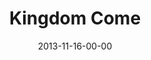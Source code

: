 ---
layout: message
category: message
series: "Kingdom Come"
title: "Kingdom Come"
date: 2013-11-16-00-00
message_id: 831
audio: "http://s3.amazonaws.com/crossroads-media/media/legacy/mp3/111613forweb.mp3"
audio-duration: "48:56"
explicit: "N"
---